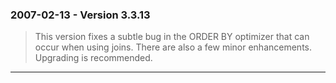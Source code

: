 ### 2007\-02\-13 \- Version 3\.3\.13


> This version fixes a subtle bug in the ORDER BY optimizer that can
>  occur when using joins. There are also a few minor enhancements.
>  Upgrading is recommended.



---

